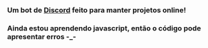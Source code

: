 ### Um bot de [Discord](https://discord.com/) feito para manter projetos online!
### Ainda estou aprendendo javascript, então o código pode apresentar erros -_-
